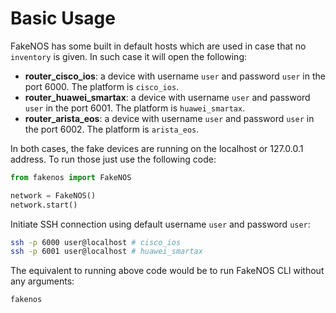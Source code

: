 # Basic Usage
FakeNOS has some built in default hosts which are used in case that no `inventory` is given. In such case it will open the following:

- **router_cisco_ios**: a device with username `user` and password `user` in the port 6000. The platform is `cisco_ios`.
- **router_huawei_smartax**: a device with username `user` and password `user` in the port 6001. The platform is `huawei_smartax`.
- **router_arista_eos**: a device with username `user` and password `user` in the port 6002. The platform is `arista_eos`.

In both cases, the fake devices are running on the localhost or 127.0.0.1 address. To run those just use the following code:

```python
from fakenos import FakeNOS

network = FakeNOS()
network.start()
```

Initiate SSH connection using default username `user` and password `user`:

```bash
ssh -p 6000 user@localhost # cisco_ios
ssh -p 6001 user@localhost # huawei_smartax
```

The equivalent to running above code would be to run FakeNOS CLI without
any arguments:

```bash
fakenos
```
